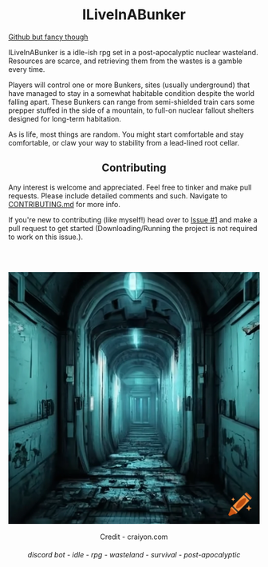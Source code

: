 # <center>ILiveInABunker</center>

[Github but fancy though](https://scriptgenie.github.io/ILiveInABunker/)

ILiveInABunker is a idle-ish rpg set in a post-apocalyptic nuclear wasteland. Resources are scarce, and retrieving them from the wastes is a gamble every time.

Players will control one or more Bunkers, sites (usually underground) that have managed to stay in a somewhat habitable condition despite the world falling apart. These Bunkers can range from semi-shielded train cars some prepper stuffed in the side of a mountain, to full-on nuclear fallout shelters designed for long-term habitation.

As is life, most things are random. You might start comfortable and stay comfortable, or claw your way to stability from a lead-lined root cellar.


## <center>Contributing</center>
Any interest is welcome and appreciated. Feel free to tinker and make pull requests. Please include detailed comments and such. Navigate to [CONTRIBUTING.md](https://github.com/scriptGenie/ILiveInABunker/blob/main/CONTRIBUTING.md) for more info.


If you're new to contributing (like myself!) head over to [Issue #1](https://github.com/scriptGenie/ILiveInABunker/issues/1) and make a pull request to get started (Downloading/Running the project is not required to work on this issue.).

<br>
<br>

![An illuminated passageway in disrepair](Resources/Images/Misc/ship_way.png)
<center>Credit - craiyon.com</center>

###### <center>discord bot - idle - rpg - wasteland - survival - post-apocalyptic</center>